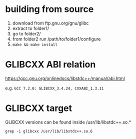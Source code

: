# building from source

1. download from ftp.gnu.org/gnu/glibc
2. extract to folder1/
3. go to folder2/
4. from folder2 run /path/to/folder1/configure
5. `make && make install`

# GLIBCXX ABI relation

https://gcc.gnu.org/onlinedocs/libstdc++/manual/abi.html

e.g. `GCC 7.2.0: GLIBCXX_3.4.24, CXXABI_1.3.11`

# GLIBCXX target

GLIBCXX versions can be found inside /usr/lib/libstdc++.so.*

`grep -i glibcxx /usr/lib/libstdc++.so.6`
